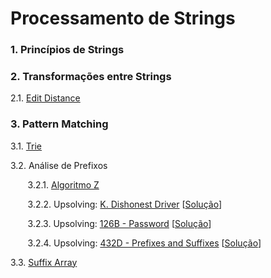 
# Processamento de Strings


### 1. Princípios de Strings

### 2. Transformações entre Strings 

2.1. [Edit Distance](algoritmos/edit_distance.cpp)

### 3. Pattern Matching
   
3.1. [Trie](algoritmos/trie.cpp)

3.2. Análise de Prefixos 

&nbsp;&nbsp;&nbsp;&nbsp;&nbsp;&nbsp; 3.2.1. [Algoritmo Z](algoritmos/z_algorithm.cpp)
     
&nbsp;&nbsp;&nbsp;&nbsp;&nbsp;&nbsp; 3.2.2. Upsolving: [K. Dishonest Driver](https://codeforces.com/gym/102465/problem/K) [[Solução](upsolving/k_dishonest_driver.cpp)]
     
&nbsp;&nbsp;&nbsp;&nbsp;&nbsp;&nbsp; 3.2.3. Upsolving: [126B - Password](https://codeforces.com/contest/126/problem/B) [[Solução](upsolving/126b_password.cpp)]

&nbsp;&nbsp;&nbsp;&nbsp;&nbsp;&nbsp; 3.2.4. Upsolving: [432D - Prefixes and Suffixes](http://codeforces.com/contest/432/problem/D) [[Solução](upsolving/432d_prefixes_suffixes.cpp)] 


3.3. [Suffix Array](algoritmos/suffix_array.cpp)
 

